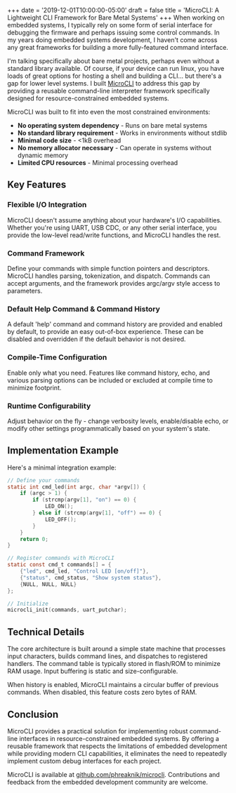 +++
date = '2019-12-01T10:00:00-05:00'
draft = false
title = 'MicroCLI: A Lightweight CLI Framework for Bare Metal Systems'
+++
When working on embedded systems, I typically rely on some form of serial
interface for debugging the firmware and perhaps issuing some control commands.
In my years doing embedded systems development, I haven't come across any great
frameworks for building a more fully-featured command interface.

I'm talking specifically about bare metal projects, perhaps even without a
standard library available. Of course, if your device can run linux, you have
loads of great options for hosting a shell and building a CLI... but there's a
gap for lower level systems. I built
[MicroCLI](https://github.com/phreaknik/microcli) to address this gap by
providing a reusable command-line interpreter framework specifically designed
for resource-constrained embedded systems.

MicroCLI was built to fit into even the most constrained environments:

- **No operating system dependency** - Runs on bare metal systems
- **No standard library requirement** - Works in environments without stdlib
- **Minimal code size** - <1kB overhead
- **No memory allocator necessary** - Can operate in systems without dynamic
memory
- **Limited CPU resources** - Minimal processing overhead

## Key Features

### Flexible I/O Integration

MicroCLI doesn't assume anything about your hardware's I/O capabilities.
Whether you're using UART, USB CDC, or any other serial interface, you provide
the low-level read/write functions, and MicroCLI handles the rest.

### Command Framework

Define your commands with simple function pointers and descriptors. MicroCLI
handles parsing, tokenization, and dispatch. Commands can accept arguments, and
the framework provides argc/argv style access to parameters.

### Default Help Command & Command History

A default 'help' command and command history are provided and enabled by
default, to provide an easy out-of-box experience. These can be disabled and
overridden if the default behavior is not desired.

### Compile-Time Configuration

Enable only what you need. Features like command history, echo, and various
parsing options can be included or excluded at compile time to minimize
footprint.

### Runtime Configurability

Adjust behavior on the fly - change verbosity levels, enable/disable echo, or
modify other settings programmatically based on your system's state.

## Implementation Example

Here's a minimal integration example:

```c
// Define your commands
static int cmd_led(int argc, char *argv[]) {
    if (argc > 1) {
        if (strcmp(argv[1], "on") == 0) {
            LED_ON();
        } else if (strcmp(argv[1], "off") == 0) {
            LED_OFF();
        }
    }
    return 0;
}

// Register commands with MicroCLI
static const cmd_t commands[] = {
    {"led", cmd_led, "Control LED [on/off]"},
    {"status", cmd_status, "Show system status"},
    {NULL, NULL, NULL}
};

// Initialize
microcli_init(commands, uart_putchar);
```

## Technical Details

The core architecture is built around a simple state machine that processes
input characters, builds command lines, and dispatches to registered handlers.
The command table is typically stored in flash/ROM to minimize RAM usage. Input
buffering is static and size-configurable.

When history is enabled, MicroCLI maintains a circular buffer of previous
commands. When disabled, this feature costs zero bytes of RAM.

## Conclusion

MicroCLI provides a practical solution for implementing robust command-line
interfaces in resource-constrained embedded systems. By offering a reusable
framework that respects the limitations of embedded development while providing
modern CLI capabilities, it eliminates the need to repeatedly implement custom
debug interfaces for each project.

MicroCLI is available at
[github.com/phreaknik/microcli](https://github.com/phreaknik/microcli).
Contributions and feedback from the embedded development community are welcome.
